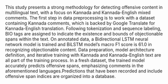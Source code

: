 This study presents a strong methodology for detecting offensive content in multilingual text, with a focus on Kannada and Kannada-English mixed comments. The first step in data preprocessing is to work with a dataset containing Kannada comments, which is backed by Google Translate for Kannada-English translation. Following tokenization and sequence labeling, BIO tags are assigned to indicate the existence and bounds of objectionable spans within the text. On annotated data, a Bidirectional LSTM neural network model is trained and BiLSTM model’s macro F1 score is 61.0 in recognizing objectionable content. Data preparation, model architecture definition, and iterative training with Kannada and Kannada-English text are all part of the training process. In a fresh dataset, the trained model accurately predicts offensive spans, emphasizing comments in the aforementioned languages.Predictions that have been recorded and include offensive span indices are organized into a database.
